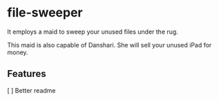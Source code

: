 # file-sweeper

It employs a maid to sweep your unused files under the rug.

This maid is also capable of Danshari. She will sell your unused iPad for money.


## Features

[ ] Better readme
